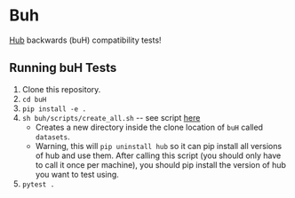 # Buh
[Hub](https://github.com/activeloopai/Hub) backwards (buH) compatibility tests!

## Running buH Tests
1. Clone this repository.
2. `cd buH`
3. `pip install -e .`
4. `sh buh/scripts/create_all.sh` -- see script [here](./buh/scripts/create_all.sh)
    - Creates a new directory inside the clone location of `buH` called `datasets`.
    - Warning, this will `pip uninstall hub` so it can pip install all versions of hub and use them. After calling this script (you should only have to call it once per machine), you should pip install the version of hub you want to test using.
5. `pytest .`